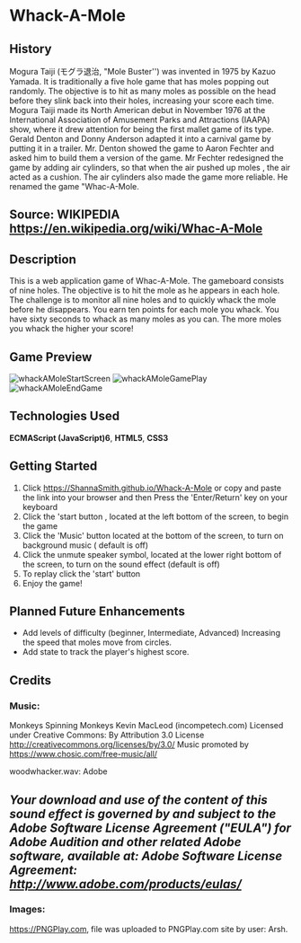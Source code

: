 # Whack-A-Mole
## History

Mogura Taiji (モグラ退治, "Mole Buster'') was invented in 1975 by Kazuo Yamada. It is traditionally a five hole game that has moles popping out randomly. The objective is to hit as many moles as possible on the head before they slink back into their holes, increasing your score each time. Mogura Taiji made its North American debut in November 1976 at the International Association of Amusement Parks and Attractions (IAAPA) show, where it drew attention for being the first mallet game of its type. Gerald Denton and Donny Anderson adapted  it into a carnival game by putting it in a trailer. Mr. Denton showed the game to Aaron Fechter and asked him to build them a version of the game. Mr Fechter redesigned the game by adding air cylinders, so that when the air pushed up moles , the air acted as a cushion. The air cylinders also made the game more reliable. He renamed the game "Whac-A-Mole. 


Source: WIKIPEDIA https://en.wikipedia.org/wiki/Whac-A-Mole 
--

## Description
This is a web application game of Whac-A-Mole. The gameboard consists of nine holes. The objective is to hit the mole as he appears in each hole. The challenge is to monitor all nine holes and to quickly whack the mole before he disappears. You earn ten points for each mole you whack. You have sixty seconds to whack as many moles as you can. The more moles you whack the higher your score!

## Game Preview

![whackAMoleStartScreen](https://user-images.githubusercontent.com/87396782/160042745-7fe15626-f0a1-45e4-8f66-6e7cc0ceb830.jpeg)
![whackAMoleGamePlay](https://user-images.githubusercontent.com/87396782/160042761-7ec535f2-5c21-47f4-82e9-a0e154caad91.jpeg)
![whackAMoleEndGame](https://user-images.githubusercontent.com/87396782/160042776-33016a9a-86a8-4e74-866e-ff6d7e708642.jpeg)

## Technologies Used
  **ECMAScript (JavaScript)6**, **HTML5**, **CSS3**

## Getting Started
1. Click  https://ShannaSmith.github.io/Whack-A-Mole or copy and paste the link into your browser and then Press the 'Enter/Return' key on your keyboard
2. Click the 'start button , located at the left bottom of the screen, to begin the game
3. Click the 'Music' button located at the bottom of the screen, to turn on background music ( default is off)
4. Click the unmute speaker symbol, located at the lower right bottom of the screen, to turn on the sound effect (default is off)
5. To replay click the 'start' button
6. Enjoy the game!

## Planned Future Enhancements
* Add levels of difficulty (beginner, Intermediate, Advanced) Increasing the speed that moles move from circles.
* Add state to track the player's highest score.


 ## Credits
 
### Music:
Monkeys Spinning Monkeys Kevin MacLeod (incompetech.com)
Licensed under Creative Commons: By Attribution 3.0 License
http://creativecommons.org/licenses/by/3.0/
Music promoted by https://www.chosic.com/free-music/all/  

woodwhacker.wav:   Adobe 

*Your download and use of the content of this sound effect is governed by and subject to the Adobe Software License Agreement ("EULA") for Adobe Audition and other related Adobe software, available at:
Adobe Software License Agreement:
 http://www.adobe.com/products/eulas/*
 --
 
 ### Images:
 https://PNGPlay.com, file was uploaded to PNGPlay.com site by user: Arsh. 
 

